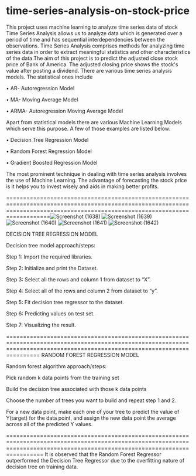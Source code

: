 # time-series-analysis-on-stock-price
This project uses machine learning to analyze time series data of stock
Time Series Analysis allows us to analyze data which is generated  over a period of time and has sequential interdependencies between  the observations. Time Series Analysis comprises methods for analyzing time series data in order to extract meaningful statistics and other characteristics of the data.The aim of this project is to predict the adjusted  close stock price of Bank of America. The adjusted closing price  shows the stock's value after posting a dividend. There are various  time series analysis models. The statistical ones include ​

• AR- Autoregression Model  ​

• MA- Moving Average Model  ​

• ARMA- Autoregression Moving Average Model​

Apart from statistical models there are various Machine Learning  Models which serve this purpose. A few of those examples are listed  below:  ​

• Decision Tree Regression Model  ​

• Random Forest Regression Model  ​

• Gradient Boosted Regression Model  ​

The most prominent technique in dealing with time series analysis  involves the use of Machine Learning. The advantage of forecasting  the stock price is it helps you to invest wisely and aids in making  better profits.​

===============================================================================================================================================================================![Screenshot (1638)](https://user-images.githubusercontent.com/56502606/121807360-6c94e480-cc71-11eb-8c39-341927b8fcc6.png)
![Screenshot (1639)](https://user-images.githubusercontent.com/56502606/121807362-6dc61180-cc71-11eb-97e5-a1c25063c81a.png)
![Screenshot (1640)](https://user-images.githubusercontent.com/56502606/121807363-6e5ea800-cc71-11eb-8395-3cab53bdf025.png)
![Screenshot (1641)](https://user-images.githubusercontent.com/56502606/121807366-6f8fd500-cc71-11eb-89f9-de84c5a68984.png)
![Screenshot (1642)](https://user-images.githubusercontent.com/56502606/121807370-79193d00-cc71-11eb-9394-9527ba27da79.png)

DECISION TREE REGRESSION MODEL​

Decision tree model approach/steps:​

Step 1: Import the required libraries. ​

Step 2: Initialize and print the Dataset.​

Step 3: Select all the rows and column 1 from dataset to “X”. ​

Step 4: Select all of the rows and column 2 from dataset to “y”. ​

Step 5: Fit decision tree regressor to the dataset. ​

Step 6: Predicting values on test set. ​

Step 7: Visualizing the result.​

============================================================================================================================================================================
RANDOM FOREST REGRESSION MODEL​

Random forest algorithm approach/steps:​

Pick random k data points from the training set​

Build the decision tree associated with those k data points​

Choose the number of trees you want to build and repeat step 1 and 2.​

For a new data point, make each one of your tree to predict the value of Y(target) for the data point, and assign the new data point the average across all of the predicted Y values. ​
  
=============================================================================================================================================================================
It is observed that the Random Forest Regressor outperformed the Decision Tree Regressor due to the overfitting nature of decision tree on training data.
